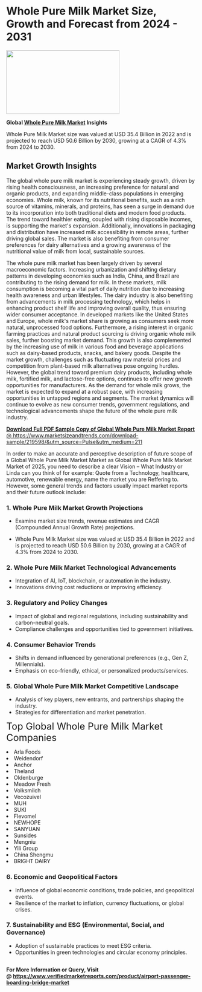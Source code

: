 <H1>Whole Pure Milk Market Size, Growth and Forecast from 2024 - 2031</H1><img class="aligncenter size-medium wp-image-584254" src="https://thirdeyenews.in/wp-content/uploads/2024/09/Global-Market-Research-300x168.jpeg" alt="" width="300" height="168" /><p><strong>Global&nbsp;<a href="https://www.marketsizeandtrends.com/download-sample/219598/&amp;utm_source=Pulse&amp;utm_medium=211">Whole Pure Milk Market</a> Insights</strong></p><p>Whole Pure Milk Market size was valued at USD 35.4 Billion in 2022 and is projected to reach USD 50.6 Billion by 2030, growing at a CAGR of 4.3% from 2024 to 2030.</p><p><h2>Market Growth Insights</h2> <p>The global whole pure milk market is experiencing steady growth, driven by rising health consciousness, an increasing preference for natural and organic products, and expanding middle-class populations in emerging economies. Whole milk, known for its nutritional benefits, such as a rich source of vitamins, minerals, and proteins, has seen a surge in demand due to its incorporation into both traditional diets and modern food products. The trend toward healthier eating, coupled with rising disposable incomes, is supporting the market's expansion. Additionally, innovations in packaging and distribution have increased milk accessibility in remote areas, further driving global sales. The market is also benefiting from consumer preferences for dairy alternatives and a growing awareness of the nutritional value of milk from local, sustainable sources.</p> <p><a href="#"></a></p> <p>The whole pure milk market has been largely driven by several macroeconomic factors. Increasing urbanization and shifting dietary patterns in developing economies such as India, China, and Brazil are contributing to the rising demand for milk. In these markets, milk consumption is becoming a vital part of daily nutrition due to increasing health awareness and urban lifestyles. The dairy industry is also benefiting from advancements in milk processing technology, which helps in enhancing product shelf life and improving overall quality, thus ensuring wider consumer acceptance. In developed markets like the United States and Europe, whole milk's market share is growing as consumers seek more natural, unprocessed food options. Furthermore, a rising interest in organic farming practices and natural product sourcing is driving organic whole milk sales, further boosting market demand. This growth is also complemented by the increasing use of milk in various food and beverage applications such as dairy-based products, snacks, and bakery goods. Despite the market growth, challenges such as fluctuating raw material prices and competition from plant-based milk alternatives pose ongoing hurdles. However, the global trend toward premium dairy products, including whole milk, fortified milk, and lactose-free options, continues to offer new growth opportunities for manufacturers. As the demand for whole milk grows, the market is expected to expand at a robust pace, with increasing opportunities in untapped regions and segments. The market dynamics will continue to evolve as new consumer trends, government regulations, and technological advancements shape the future of the whole pure milk industry.</p> <p><a href="#"></p><p><span class=""><strong>Download Full PDF Sample Copy of Global Whole Pure Milk Market Report</strong> @ <a href="https://www.marketsizeandtrends.com/download-sample/219598/&amp;utm_source=Pulse&amp;utm_medium=211" target="_blank">https://www.marketsizeandtrends.com/download-sample/219598/&amp;utm_source=Pulse&amp;utm_medium=211</a></span></p><p>In order to make an accurate and perceptive description of future scope of a Global&nbsp;Whole Pure Milk Market Market as Global&nbsp;Whole Pure Milk Market Market of 2025, you need to describe a clear Vision &ndash; What Industry or Linda can you think of for example: Quote from a Technology, healthcare, automotive, renewable energy, name the market you are Reffering to. However, some general trends and factors usually impact market reports and their future outlook include:</p><h3>1.&nbsp;<strong>Whole Pure Milk Market Growth Projections</strong></h3><ul><li>Examine market size trends, revenue estimates and CAGR (Compounded Annual Growth Rate) projections.</li><li><p>Whole Pure Milk Market size was valued at USD 35.4 Billion in 2022 and is projected to reach USD 50.6 Billion by 2030, growing at a CAGR of 4.3% from 2024 to 2030.</p></li></ul><h3>2.&nbsp;<strong>Whole Pure Milk Market Technological Advancements</strong></h3><ul><li>Integration of AI, IoT, blockchain, or automation in the industry.</li><li>Innovations driving cost reductions or improving efficiency.</li></ul><h3>3.&nbsp;<strong>Regulatory and Policy Changes</strong></h3><ul><li>Impact of global and regional regulations, including sustainability and carbon-neutral goals.</li><li>Compliance challenges and opportunities tied to government initiatives.</li></ul><h3>4.&nbsp;<strong>Consumer Behavior Trends</strong></h3><ul><li>Shifts in demand influenced by generational preferences (e.g., Gen Z, Millennials).</li><li>Emphasis on eco-friendly, ethical, or personalized products/services.</li></ul><h3>5.&nbsp;<strong>Global Whole Pure Milk Market Competitive Landscape</strong></h3><ul><li>Analysis of key players, new entrants, and partnerships shaping the industry.</li><li>Strategies for differentiation and market penetration.</li></ul><p data-pm-slice="1 1 []"><span style="color: inherit; font-family: inherit; font-size: 25px;">Top Global Whole Pure Milk Market Companies</span></p><div class="" data-test-id=""><p><li>Arla Foods</li><li> Weidendorf</li><li> Anchor</li><li> Theland</li><li> Oldenburge</li><li> Meadow Fresh</li><li> Volksmilch</li><li> Vecozuivel</li><li> MUH</li><li> SUKI</li><li> Flevomel</li><li> NEWHOPE</li><li> SANYUAN</li><li> Sunsides</li><li> Mengniu</li><li> Yili Group</li><li> China Shengmu</li><li> BRIGHT DAIRY</li></p></div><h3>6.&nbsp;<strong>Economic and Geopolitical Factors</strong></h3><ul><li>Influence of global economic conditions, trade policies, and geopolitical events.</li><li>Resilience of the market to inflation, currency fluctuations, or global crises.</li></ul><h3>7.&nbsp;<strong>Sustainability and ESG (Environmental, Social, and Governance)</strong></h3><ul><li>Adoption of sustainable practices to meet ESG criteria.</li><li>Opportunities in green technologies and circular economy principles.</li></ul><h2><strong style="font-size: 14px;">For More Information or Query, Visit @&nbsp;</strong><a style="background-color: #ffffff; font-size: 14px;" href="https://www.marketsizeandtrends.com/report/whole-pure-milk-market/" target="_blank">https://www.verifiedmarketreports.com/product/airport-passenger-boarding-bridge-market</a></h2>
